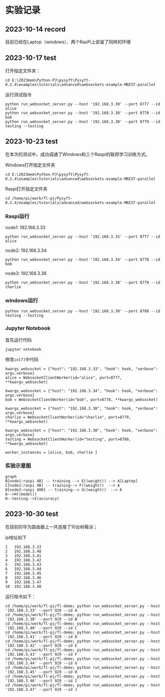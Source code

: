 # 实验记录

## 2023-10-14 record
目前已经在Laptop（windows）、两个RasPi上安装了同样的环境

## 2023-10-17 test
打开指定文件夹：
	
	cd E:\2023mem\Python-PJ\pysyft\Pysyft-0.2.4\examples\tutorials\advanced\websockets-example-MNIST-parallel


运行测试指令

	python run_websocket_server.py --host '192.168.3.30' --port 8777 --id alice
	python run_websocket_server.py --host '192.168.3.30' --port 8778 --id bob
	python run_websocket_server.py --host '192.168.3.30' --port 8779 --id testing --testing

## 2023-10-23 test

在本次的测试中，成功调通了Windows和三个Raspi的联邦学习训练方式。

Windows打开指定文件夹

	cd E:\2023mem\Python-PJ\pysyft\Pysyft-0.2.4\examples\tutorials\advanced\websockets-example-MNIST-parallel

Raspi打开指定文件夹

	cd /home/pi/work/fl-pj/Pysyft-0.2.4/examples/tutorials/advanced/websockets-example-MNIST-parallel

### Raspi运行

node1: 192.168.3.33
	
	python run_websocket_server.py --host '192.168.3.33' --port 8777 --id alice
	
node2: 192.168.3.34

	python run_websocket_server.py --host '192.168.3.34' --port 8778 --id bob

node3: 192.168.3.38
	
	python run_websocket_server.py --host '192.168.3.38' --port 8779 --id charlie

### windows运行

	python run_websocket_server.py --host '192.168.3.30' --port 8780 --id testing --testing

### Jupyter Notebook
首先运行代码

	jupyter notebook

修改`in[7]`中代码
	  
	kwargs_websocket = {"host": "192.168.3.33", "hook": hook, "verbose": args.verbose}  
	alice = WebsocketClientWorker(id="alice", port=8777, **kwargs_websocket) 
	
	kwargs_websocket = {"host": "192.168.3.34", "hook": hook, "verbose": args.verbose}  
	bob = WebsocketClientWorker(id="bob", port=8778, **kwargs_websocket)
	
	kwargs_websocket = {"host": "192.168.3.38", "hook": hook, "verbose": args.verbose} 
	charlie = WebsocketClientWorker(id="charlie", port=8779, **kwargs_websocket)

	kwargs_websocket = {"host": "192.168.3.30", "hook": hook, "verbose": args.verbose} 
	testing = WebsocketClientWorker(id="testing", port=8780, **kwargs_websocket)

	worker_instances = [alice, bob, charlie ]

### 实验示意图

```mermaid
graph 
B[node1:raspi 4B] -- training --> E((weight)) --> A[Laptop]
C[node2:raspi 4B] -- training--> F((weight))  --> A
D[node3:raspi 400] -- training--> G((weight))  --> A
A-->H((model))
H--testing-->I(accuracy)
```

## 2023-10-30 test

在目前的华为路由器上一共连接了10台树莓派；

ip地址如下
	
	1	192.168.3.33
	2	192.168.3.40
	3	192.168.3.41
	4	192.168.3.42
	5	192.168.3.43
	6	192.168.3.44
	7	192.168.3.45
	8	192.168.3.46
	9	192.168.3.47
	10	192.168.3.48

运行指令如下：

	cd /home/pi/work/fl-pj/fl-demo; python run_websocket_server.py --host '192.168.3.33' --port 929 --id A
	cd /home/pi/work/fl-pj/fl-demo; python run_websocket_server.py --host '192.168.3.38' --port 929 --id B
	cd /home/pi/work/fl-pj/fl-demo; python run_websocket_server.py --host '192.168.3.40' --port 929 --id C
	cd /home/pi/work/fl-pj/fl-demo; python run_websocket_server.py --host '192.168.3.41' --port 929 --id D
	cd /home/pi/work/fl-pj/fl-demo; python run_websocket_server.py --host '192.168.3.42' --port 929 --id E
	cd /home/pi/work/fl-pj/fl-demo; python run_websocket_server.py --host '192.168.3.43' --port 929 --id F
	cd /home/pi/work/fl-pj/fl-demo; python run_websocket_server.py --host '192.168.3.44' --port 929 --id G
	cd /home/pi/work/fl-pj/fl-demo; python run_websocket_server.py --host '192.168.3.45' --port 929 --id H
	cd /home/pi/work/fl-pj/fl-demo; python run_websocket_server.py --host '192.168.3.46' --port 929 --id I
	cd /home/pi/work/fl-pj/fl-demo; python run_websocket_server.py --host '192.168.3.47' --port 929 --id J
<!--stackedit_data:
eyJoaXN0b3J5IjpbLTI1NDU0MDkyNSwxMTMxMDQ1MTUzLDc5ND
U4NzM4NywtMjE2Mzk1ODczLC0xMzE5ODQ0Nzg1LC0yNzY3MTA2
OTgsMTQ2MzY2MzY5MywxNDYyMDI5NDM4LDEyMTIwMTg0MjQsMT
kzOTUzMjgxMCwxMTQ3MjE2MDE0LC0xMjI1ODMzMzM3LDEwMzk5
MDA2OTUsLTEzMzUyNzMwNDksNzI0NzE5OTMsLTU3NjM4MjQwOC
wtMTc4MTY2MDY0N119
-->